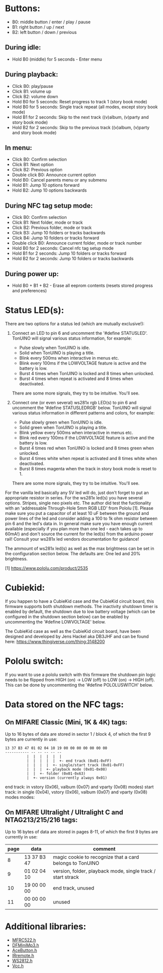 Buttons:
=====================
* B0: middle button / enter / play / pause
* B1: right button / up / next
* B2: left button / down / previous

During idle:
------------
* Hold B0 (middle) for 5 seconds - Enter menu

During playback:
----------------
* Click B0: play/pause
* Click B1: volume up
* Click B2: volume down
* Hold B0 for 5 seconds: Reset progress to track 1 (story book mode)
* Hold B0 for 5 seconds: Single track repeat (all modes, except story book mode)
* Hold B1 for 2 seconds: Skip to the next track ((v)album, (v)party and story book mode)
* Hold B2 for 2 seconds: Skip to the previous track ((v)album, (v)party and story book mode)

In menu:
--------------------
* Click B0: Confirm selection
* Click B1: Next option
* Click B2: Previous option
* Double click B0: Announce current option
* Hold B0: Cancel parents menu or any submenu
* Hold B1: Jump 10 options forward
* Hold B2: Jump 10 options backwards

During NFC tag setup mode:
--------------------------
* Click B0: Confirm selection
* Click B1: Next folder, mode or track
* Click B2: Previous folder, mode or track
* Click B3: Jump 10 folders or tracks backwards
* Click B4: Jump 10 folders or tracks forward
* Double click B0: Announce current folder, mode or track number
* Hold B0 for 2 seconds: Cancel nfc tag setup mode
* Hold B1 for 2 seconds: Jump 10 folders or tracks forward
* Hold B2 for 2 seconds: Jump 10 folders or tracks backwards

During power up:
----------------
* Hold B0 + B1 + B2 - Erase all eeprom contents (resets stored progress and preferences)



Status LED(s):
==============

There are two options for a status led (which are mutually exclusive!):

1) Connect an LED to pin 6 and uncomment the '#define STATUSLED'.
   TonUINO will signal various status information, for example:

   - Pulse slowly when TonUINO is idle.
   - Solid when TonUINO is playing a title.
   - Blink every 500ms when interactive in menus etc.
   - Blink every 100ms if the LOWVOLTAGE feature is active and the battery is low.
   - Burst 4 times when TonUINO is locked and 8 times when unlocked.
   - Burst 4 times when repeat is activated and 8 times when deactivated.

   There are some more signals, they try to be intuitive. You'll see.

2) Connect one (or even several) ws281x rgb LED(s) to pin 6 and uncomment
   the '#define STATUSLEDRGB' below. TonUINO will signal various status information
   in different patterns and colors, for example:

   - Pulse slowly green when TonUINO is idle.
   - Solid green when TonUINO is playing a title.
   - Blink yellow every 500ms when interactive in menus etc.
   - Blink red every 100ms if the LOWVOLTAGE feature is active and the battery is low.
   - Burst 4 times red when TonUINO is locked and 8 times green when unlocked.
   - Burst 4 times white when repeat is activated and 8 times white when deactivated.
   - Burst 8 times magenta when the track in story book mode is reset to 1.

   There are some more signals, they try to be intuitive. You'll see.

For the vanilla led basically any 5V led will do, just don't forget to put an appropriate
resistor in series. For the ws281x led(s) you have several options. Stripes, single
neo pixels etc. The author did test the fuctionality with an 'addressable Through-Hole 5mm RGB LED'
from Pololu [1]. Please make sure you put a capacitor of at least 10 uF between the ground
and power lines of the led and consider adding a 100 to 1k ohm resistor between pin 6
and the led's data in. In general make sure you have enough current available (especially if
you plan more than one led - each takes up to 60mA!) and don't source the current for the led(s)
from the arduino power rail! Consult your ws281x led vendors documentation for guidance!

The ammount of ws281x led(s) as well as the max brightness can be set in the configuration
section below. The defaults are: One led and 20% brightness.

[1] https://www.pololu.com/product/2535

Cubiekid:
=========

If you happen to have a CubieKid case and the CubieKid circuit board, this firmware
supports both shutdown methods. The inactivity shutdown timer is enabled by default,
the shutdown due to low battery voltage (which can be configured in the shutdown
section below) can be enabled by uncommenting the '#define LOWVOLTAGE' below.

The CubieKid case as well as the CubieKid circuit board, have been designed and developed
by Jens Hackel aka DB3JHF and can be found here: https://www.thingiverse.com/thing:3148200

Pololu switch:
==============

If you want to use a pololu switch with this firmware the shutdown pin logic needs
to be flipped from HIGH (on) -> LOW (off) to LOW (on) -> HIGH (off). This can be done
by uncommenting the '#define POLOLUSWITCH' below.

Data stored on the NFC tags:
============================

On MIFARE Classic (Mini, 1K & 4K) tags:
---------------------------------------

Up to 16 bytes of data are stored in sector 1 / block 4, of which the first 9 bytes
are currently in use:
```
13 37 B3 47 01 02 04 10 19 00 00 00 00 00 00 00
----------- -- -- -- -- --
          |  |  |  |  |  |
          |  |  |  |  |  +- end track (0x01-0xFF)
          |  |  |  |  +- single/start track (0x01-0xFF)
          |  |  |  +- playback mode (0x01-0x08)
          |  |  +- folder (0x01-0x63)
          |  +- version (currently always 0x01)
```
end track: in vstory (0x06), valbum (0x07) and vparty (0x08) modes)
start track:  in single (0x04), vstory (0x06), valbum (0x07) and vparty (0x08) modes
modes: 

On MIFARE Ultralight / Ultralight C and NTAG213/215/216 tags:
-------------------------------------------------------------

Up to 16 bytes of data are stored in pages 8-11, of which the first 9 bytes
are currently in use:

page | data | comment
-- | -- | --
8 |  13 37 B3 47 | magic cookie to recognize that a card belongs to TonUINO
9  | 01 02 04 10 | version, folder, playback mode, single track / start strack
10  | 19 00 00 00 | end track, unused
11  | 00 00 00 00 | unused


Additional libraries:
========================================================

* [MFRC522.h](https://github.com/miguelbalboa/rfid)
* [DFMiniMp3.h](https://github.com/Makuna/DFMiniMp3)
* [AceButton.h](https://github.com/bxparks/AceButton)
* [IRremote.h](https://github.com/z3t0/Arduino-IRremote)
* [WS2812.h](https://github.com/cpldcpu/light_ws2812)
* [Vcc.h](https://github.com/Yveaux/Arduino_Vcc)